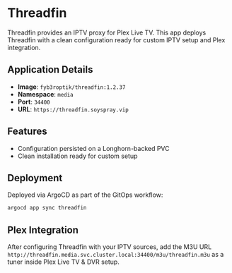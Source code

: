 # Threadfin

Threadfin provides an IPTV proxy for Plex Live TV. This app deploys Threadfin with a clean configuration ready for custom IPTV setup and Plex integration.

## Application Details

- **Image**: `fyb3roptik/threadfin:1.2.37`
- **Namespace**: `media`
- **Port**: `34400`
- **URL**: `https://threadfin.soyspray.vip`

## Features

- Configuration persisted on a Longhorn-backed PVC
- Clean installation ready for custom setup

## Deployment

Deployed via ArgoCD as part of the GitOps workflow:

```bash
argocd app sync threadfin
```

## Plex Integration

After configuring Threadfin with your IPTV sources, add the M3U URL `http://threadfin.media.svc.cluster.local:34400/m3u/threadfin.m3u` as a tuner inside Plex Live TV & DVR setup.
